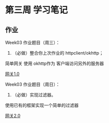 # 第三周 学习笔记

## 作业
Week03 作业题目（周三）：

1. （必做）整合你上次作业的 httpclient/okhttp；

简单网关 使用 okhttp作为 客户端访问另外的服务器

[网关1.0](https://github.com/laozhaishaozuo/JAVA-01/tree/main/Week_03/src/main/java/top/shaozuo/geektime/java01/week03/gateway01)

Week03 作业题目（周日）：

1. （必做）实现过滤器。

使用已有的框架实现一个简单的过滤器

[网关2.0](https://github.com/laozhaishaozuo/JAVA-01/tree/main/Week_03/src/main/java/top/shaozuo/geektime/java01/week03/gateway02)
